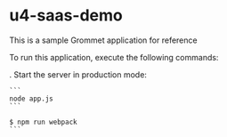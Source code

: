 # u4-saas-demo

This is a sample Grommet application for reference

To run this application, execute the following commands:

. Start the server in production mode:

    ```
    node app.js
    ```

    $ npm run webpack
    ```
